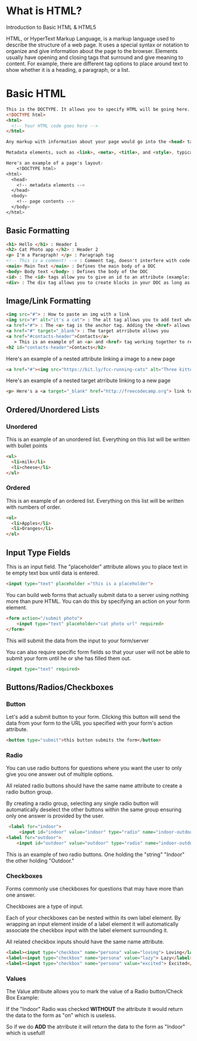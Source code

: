 # What is HTML?
Introduction to Basic HTML & HTML5

HTML, or HyperText Markup Language, is a markup language used to describe the structure of a web page. It uses a special syntax or notation to organize and give information about the page to the browser. Elements usually have opening and closing tags that surround and give meaning to content. For example, there are different tag options to place around text to show whether it is a heading, a paragraph, or a list.

# Basic HTML
```html
This is the DOCTYPE. It allows you to specify HTML will be going here. It's necessary for HTML programs.
<!DOCTYPE html>
<html>
  <!-- Your HTML code goes here -->
</html>
```
```html
Any markup with information about your page would go into the <head> tag. Then any markup with the content of the page (what displays for a user) would go into the <body> tag.

Metadata elements, such as <link>, <meta>, <title>, and <style>, typically go inside the head element.

Here's an example of a page's layout:
    <!DOCTYPE html>
<html>
  <head>
    <!-- metadata elements -->
  </head>
  <body>
    <!-- page contents -->
  </body>
</html>
```

## Basic Formatting
```html
<h1> Hello </h1> : Header 1
<h2> Cat Photo app </h2> : Header 2
<p> I'm a Paragraph! </p> : Paragraph tag
<!-- This is a comment! --> : Comment tag, doesn't interfere with code.
<main> Main Text </main> : Defines the main body of a DOC
<body> Body text </body> : Defines the body of the DOC
<id> : The <id> tags allow you to give an id to an attribute (example: <main id="id">
<div> : The div tag allows you to create blocks in your DOC as long as there is a following</div>
```
## Image/Link Formatting
```html
<img src="#"> : How to paste an img with a link
<img src="#" alt="it's a cat"> : The alt tag allows you to add text where an image would be **if** the image doesn't load. Use this for proper coding etiquette
<a href="#"> : The <a> tag is the anchor tag. Adding the <href> allows you to refer the anchor to a link outside of the DOC
<a href="#" target="_blank"> : The target atrribute allows you
<a href="#contacts-header">Contacts</a>
   > This is an example of an <a> and <href> tag working together to refer the anchor to an id of the DOC
<h2 id="contacts-header">Contacts</h2>
```
Here's an example of a nested attribute linking a image to a new page
```html
<a href="#"><img src="https://bit.ly/fcc-running-cats" alt="Three kittens running towards the camera."></a>
```
Here's an example of a nested target atrribute linking to a new page
```html
<p> Here's a <a target="_blank" href="http://freecodecamp.org"> link to freecodecamp.org</a> for you to follow </p>
```

## Ordered/Unordered Lists

### Unordered

This is an example of an unordered list. Everything on this list will be written with bullet points
```html
<ul>
  <li>milk</li>
  <li>cheese</li>
</ul>
```

### Ordered
This is an example of an ordered list. Everything on this list will be written with numbers of order.
```html
<ol>
  <li>Apples</li>
  <li>Oranges</li>
</ol>
```

## Input Type Fields
This is an input field. The "placeholder" attribute allows you to place text in te empty text box until data is entered.
```html
<input type="text" placeholder ="this is a placeholder">    
```
You can build web forms that actually submit data to a server using nothing more than pure HTML. You can do this by specifying an action on your form element.
```html
<form action="/submit photo">
    <input type="text" placeholder="cat photo url" required>
</form>
```
This will submit the data from the input to your form/server

You can also require specific form fields so that your user will not be able to submit your form until he or she has filled them out.
```html
<input type="text" required>
```

## Buttons/Radios/Checkboxes

### Button
Let's add a submit button to your form. Clicking this button will send the data from your form to the URL you specified with your form's action attribute.
```html
<button type="submit">this button submits the form</button>
```

### Radio
You can use radio buttons for questions where you want the user to only give you one answer out of multiple options.

All related radio buttons should have the same name attribute to create a radio button group.

By creating a radio group, selecting any single radio button will automatically deselect the other buttons within the same group ensuring only one answer is provided by the user.
```html
 <label for="indoor">
     <input id="indoor" value="indoor" type="radio" name="indoor-outdoor"> Indoor</label>
<label for="outdoor">
    <input id="outdoor" value="outdoor" type="radio" name="indoor-outdoor"> Outdoor</label>
```
This is an example of two radio buttons. One holding the "string" "Indoor" the other holding "Outdoor."
### Checkboxes
Forms commonly use checkboxes for questions that may have more than one answer.

Checkboxes are a type of input.

Each of your checkboxes can be nested within its own label element. By wrapping an input element inside of a label element it will automatically associate the checkbox input with the label element surrounding it.

All related checkbox inputs should have the same name attribute.
```html
<label><input type="checkbox" name="persona" value="loving"> Loving</label>
<label><input type="checkbox" name="persona" value="lazy"> Lazy</label>
<label><input type="checkbox" name="persona" value="excited"> Excited</label>
```

### Values
The Value attribute allows you to mark the value of a Radio button/Check Box
Example:

If the "Indoor" Radio was checked **WITHOUT** the <value> attribute it would return the data to the form as "on" which is useless.

So if we do **ADD** the <value> atrribute it will return the data to the form as "Indoor" which is usefull!
